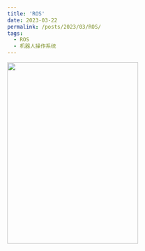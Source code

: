 ```yaml
---
title: 'ROS'
date: 2023-03-22
permalink: /posts/2023/03/ROS/
tags:
  - ROS
  - 机器人操作系统
---
```



<img src="https://user-images.githubusercontent.com/64770184/226774285-ea71b332-e2b3-45c3-9a38-56c3f3f3864f.png" width="300" height="415" />
